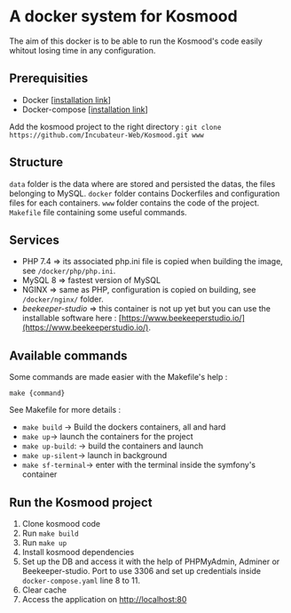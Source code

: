 # A docker system for Kosmood

The aim of this docker is to be able to run the Kosmood's code easily whitout losing time in any configuration.

## Prerequisities

* Docker [[installation link](https://docs.docker.com/get-docker/)]
* Docker-compose [[installation link](https://docs.docker.com/compose/install/)]

Add the kosmood project to the right directory : `git clone https://github.com/Incubateur-Web/Kosmood.git www`

## Structure

`data` folder is the data where are stored and persisted the datas, the files belonging to MySQL.
`docker` folder contains Dockerfiles and configuration files for each containers.
`www` folder contains the code of the project.
`Makefile` file containing some useful commands.

## Services

* PHP 7.4 => its associated php.ini file is copied when building the image, see `/docker/php/php.ini`.
* MySQL 8 => fastest version of MySQL
* NGINX => same as PHP, configuration is copied on building, see `/docker/nginx/` folder.
* *beekeeper-studio* => this container is not up yet but you can use the installable software here : [https://www.beekeeperstudio.io/](https://www.beekeeperstudio.io/).

## Available commands

Some commands are made easier with the Makefile's help :

```=bash
make {command}
```

See Makefile for more details :

* `make build` -> Build the dockers containers, all and hard
* `make up`-> launch the containers for the project
* `make up-build`: -> build the containers and launch
* `make up-silent`-> launch in background
* `make sf-terminal`-> enter with the terminal inside the symfony's container

## Run the Kosmood project

1. Clone kosmood code
2. Run `make build`
3. Run `make up`
4. Install kosmood dependencies
5. Set up the DB and access it with the help of PHPMyAdmin, Adminer or Beekeeper-studio. Port to use 3306 and set up credentials inside `docker-compose.yaml` line 8 to 11.
6. Clear cache
7. Access the application on [http://localhost:80](http://localhost:80)
